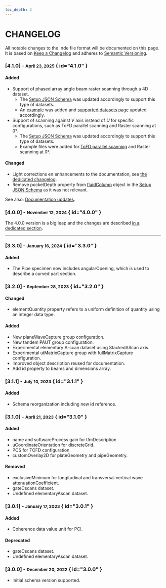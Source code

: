 ```yaml
---
toc_depth: 3
---
```


# CHANGELOG

All notable changes to the .nde file format will be documented on this page. It is based on [Keep a Changelog](https://keepachangelog.com/en/1.0.0/) and adheres to [Semantic Versioning](https://semver.org/spec/v2.0.0.html).

### [4.1.0] - <small>April 23, 2025</small> { id="4.1.0" }

#### Added
- Support of phased array angle beam raster scanning through a 4D dataset. 
    - The [Setup JSON Schema](../json-metadata/setup/schema_doc.md) was updated accordingly to support this type of datasets. 
    - An [example](../examples/example-files/index.md#semiautomated-weld-raster-scanning-using-phased-array-ultrasonic-testing-paut) was added and [supported datasets page](../json-metadata/setup/data-model/groups/datasets.md#phased-array-ultrasonic-testing-paut) updated accordingly. 
- Support of scanning against $V$ axis instead of $U$ for specific configurations, such as ToFD parallel scanning and Raster scanning at 0°.
    - The [Setup JSON Schema](../json-metadata/setup/schema_doc.md) was updated accordingly to support this type of datasets. 
    - Example files were added for [ToFD parallel scanning](../examples/example-files/index.md#manual-weld-scanning-using-parallel-time-of-flight-diffraction-tofd) and Raster scanning at 0°.
  
#### Changed
- Light corrections en enhancements to the documentation, see [the dedicated changelog](./documentation-updates.md). 
- Remove pocketDepth property from [fluidColumn](../json-metadata/setup/data-model/wedges.md#fluidcolumn-object) object in the [Setup JSON Schema](../json-metadata/setup/schema_doc.md) as it was not relevant.

See also: [Documentation updates](../versioning/documentation-updates.md#april-23-2025). 

### [4.0.0] - <small>November 12, 2024</small> { id="4.0.0" }

The 4.0.0 version is a big leap and the changes are described [in a dedicated section](version-4.0/whats-new-4.0.md). 

---

### [3.3.0] - <small>January 16, 2024</small> { id="3.3.0" }

#### Added
- The Pipe specimen now includes angularOpening, which is used to describe a curved part section.

### [3.2.0] - <small>September 28, 2023</small> { id="3.2.0" }

#### Changed
- elementQuantity property refers to a uniform definition of quantity using an integer data type.

#### Added
- New planeWaveCapture group configuration.
- New tandem PAUT group configuration.
- Experimental elementary A-scan dataset using StackedAScan axis.
- Experimental utMatrixCapture group with fullMatrixCapture configuration.
- Improved object description reused for documentation.
- Add id property to beams and dimensions array.

### [3.1.1] - <small>July 10, 2023</small> { id="3.1.1" }

#### Added
- Schema reorganization including new id reference.

### [3.1.0] - <small>April 21, 2023</small> { id="3.1.0" }

#### Added
- name and softwareProcess gain for tfmDescription.
- uCoordinateOrientation for discreteGrid.
- PCS for TOFD configuration.
- customOverlay2D for plateGeometry and pipeGeometry.

#### Removed
- exclusiveMinimum for longitudinal and transversal vertical wave attenuationCoefficient.
- gateCscans dataset.
- Undefined elementaryAscan dataset.

### [3.0.1] - <small>January 17, 2023</small> { id="3.0.1" }

#### Added
- Coherence data value unit for PCI.

#### Deprecated
- gateCscans dataset.
- Undefined elementaryAscan dataset.

### [3.0.0] - <small>December 20, 2022</small> { id="3.0.0" }
- Initial schema version supported.


